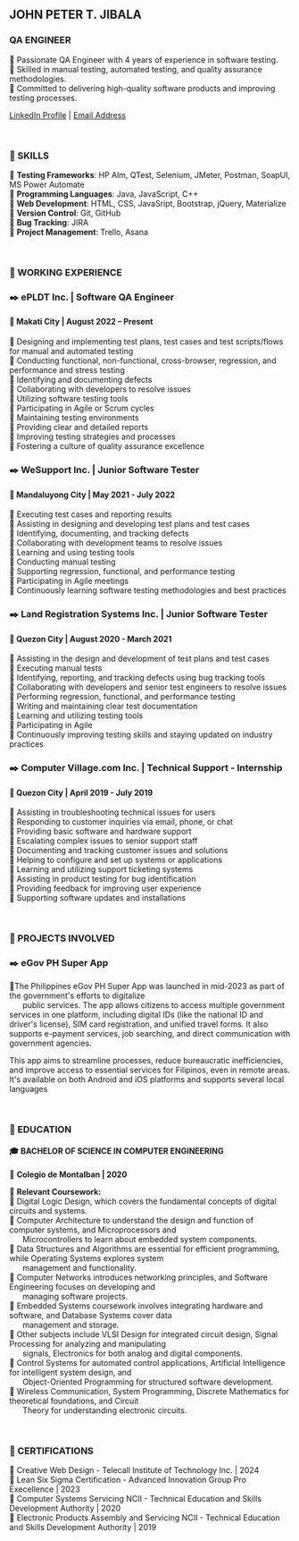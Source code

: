 ## JOHN PETER T. JIBALA
### QA ENGINEER

 📌 Passionate QA Engineer with 4 years of experience in software testing. <br/>
 📌 Skilled in manual testing, automated testing, and quality assurance methodologies. <br/>
 📌 Committed to delivering high-quality software products and improving testing processes.

[LinkedIn Profile](https://www.linkedin.com/in/jtjibala/) | [Email Address](jibalajohnpeter@gmail.com)

<br/>

### 🎯 SKILLS
🔸 **Testing Frameworks**: HP Alm, QTest, Selenium, JMeter, Postman, SoapUI, MS Power Automate <br/>
🔸 **Programming Languages**: Java, JavaScript, C++ <br/>
🔸 **Web Development**: HTML, CSS, JavaSript, Bootstrap, jQuery, Materialize <br/>
🔸 **Version Control**: Git, GitHub <br/>
🔸 **Bug Tracking**: JIRA <br/>
🔸 **Project Management**: Trello, Asana

<br/>

### 🎯 WORKING EXPERIENCE

### ✒️ ePLDT Inc. | Software QA Engineer
#### 📌 Makati City | August 2022 – Present
🔸 Designing and implementing test plans, test cases and test scripts/flows for manual and automated testing <br/>
🔸 Conducting functional, non-functional, cross-browser, regression, and performance and stress testing <br/>
🔸 Identifying and documenting defects <br/>
🔸 Collaborating with developers to resolve issues <br/>
🔸 Utilizing software testing tools <br/>
🔸 Participating in Agile or Scrum cycles <br/>
🔸 Maintaining testing environments <br/>
🔸 Providing clear and detailed reports <br/>
🔸 Improving testing strategies and processes <br/>
🔸 Fostering a culture of quality assurance excellence

### ✒️ WeSupport Inc. | Junior Software Tester
#### 📌 Mandaluyong City | May 2021 - July 2022
🔸 Executing test cases and reporting results <br/>
🔸 Assisting in designing and developing test plans and test cases <br/>
🔸 Identifying, documenting, and tracking defects <br/>
🔸 Collaborating with development teams to resolve issues <br/>
🔸 Learning and using testing tools <br/>
🔸 Conducting manual testing <br/>
🔸 Supporting regression, functional, and performance testing <br/>
🔸 Participating in Agile meetings <br/>
🔸 Continuously learning software testing methodologies and best practices

### ✒️ Land Registration Systems Inc. | Junior Software Tester
#### 📌 Quezon City | August 2020 - March 2021
🔸 Assisting in the design and development of test plans and test cases <br/>
🔸 Executing manual tests <br/>
🔸 Identifying, reporting, and tracking defects using bug tracking tools <br/>
🔸 Collaborating with developers and senior test engineers to resolve issues <br/>
🔸 Performing regression, functional, and performance testing <br/>
🔸 Writing and maintaining clear test documentation <br/>
🔸 Learning and utilizing testing tools <br/>
🔸 Participating in Agile <br/>
🔸 Continuously improving testing skills and staying updated on industry practices 

### ✒️ Computer Village.com Inc. | Technical Support - Internship
#### 📌 Quezon City | April 2019 - July 2019
🔸 Assisting in troubleshooting technical issues for users <br/>
🔸 Responding to customer inquiries via email, phone, or chat <br/>
🔸 Providing basic software and hardware support <br/>
🔸 Escalating complex issues to senior support staff <br/>
🔸 Documenting and tracking customer issues and solutions <br/>
🔸 Helping to configure and set up systems or applications <br/>
🔸 Learning and utilizing support ticketing systems <br/>
🔸 Assisting in product testing for bug identification <br/>
🔸 Providing feedback for improving user experience <br/>
🔸 Supporting software updates and installations

<br/>

### 🎯 PROJECTS INVOLVED

### ✒️ eGov PH Super App
🔸The Philippines eGov PH Super App was launched in mid-2023 as part of the government's efforts to digitalize <br/>&nbsp;&nbsp;&nbsp;&nbsp;&nbsp;&nbsp;public services. The app allows citizens to access multiple government services in one platform, including digital IDs (like the national ID and driver's license), SIM card registration, and unified travel forms. It also supports e-payment services, job searching, and direct communication with government agencies.

This app aims to streamline processes, reduce bureaucratic inefficiencies, and improve access to essential services for Filipinos, even in remote areas. It's available on both Android and iOS platforms and supports several local languages​

<br/>

### 🎯 EDUCATION

#### 🎓 BACHELOR OF SCIENCE IN COMPUTER ENGINEERING
 📌 **Colegio de Montalban | 2020**

📍 **Relevant Coursework:** <br/>
🔸 Digital Logic Design, which covers the fundamental concepts of digital circuits and systems. <br/>
🔸 Computer Architecture to understand the design and function of computer systems, and Microprocessors and <br/>&nbsp;&nbsp;&nbsp;&nbsp;&nbsp;&nbsp;Microcontrollers to learn about embedded system components. <br/>
🔸 Data Structures and Algorithms are essential for efficient programming, while Operating Systems explores system <br/>&nbsp;&nbsp;&nbsp;&nbsp;&nbsp;&nbsp;management and functionality. <br/>
🔸 Computer Networks introduces networking principles, and Software Engineering focuses on developing and <br/>&nbsp;&nbsp;&nbsp;&nbsp;&nbsp;&nbsp;managing software projects. <br/>
🔸 Embedded Systems coursework involves integrating hardware and software, and Database Systems cover data <br/>&nbsp;&nbsp;&nbsp;&nbsp;&nbsp;&nbsp;management and storage. <br/>
🔸 Other subjects include VLSI Design for integrated circuit design, Signal Processing for analyzing and manipulating <br/>&nbsp;&nbsp;&nbsp;&nbsp;&nbsp;&nbsp;signals, Electronics for both analog and digital components. <br/>
🔸 Control Systems for automated control applications, Artificial Intelligence for intelligent system design, and <br/>&nbsp;&nbsp;&nbsp;&nbsp;&nbsp;&nbsp;Object-Oriented Programming for structured software development. <br/>
🔸 Wireless Communication, System Programming, Discrete Mathematics for theoretical foundations, and Circuit <br/>&nbsp;&nbsp;&nbsp;&nbsp;&nbsp;&nbsp;Theory for understanding electronic circuits.

<br/>

### 🎯 CERTIFICATIONS

🔸 Creative Web Design - Telecall Institute of Technology Inc. | 2024 <br/>
🔸 Lean Six Sigma Certification - Advanced Innovation Group Pro Execellence | 2023 <br/>
🔸 Computer Systems Servicing NCII - Technical Education and Skills Development Authority | 2020 <br/>
🔸 Electronic Products Assembly and Servicing NCII - Technical Education and Skills Development Authority | 2019
